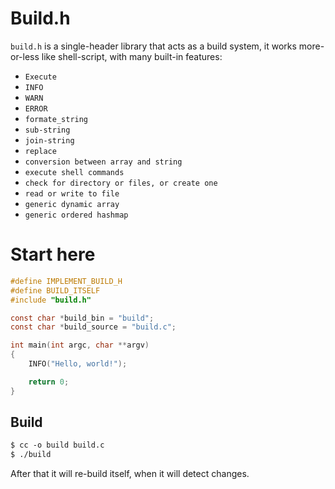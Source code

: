 # Build.h

`build.h` is a single-header library that acts as a build system, it works more-or-less like shell-script, with many built-in features:

- `Execute`
- `INFO`
- `WARN`
- `ERROR`
- `formate_string`
- `sub-string`
- `join-string`
- `replace`
- `conversion between array and string`
- `execute shell commands`
- `check for directory or files, or create one`
- `read or write to file`
- `generic dynamic array`
- `generic ordered hashmap`


# Start here

```c 
#define IMPLEMENT_BUILD_H
#define BUILD_ITSELF
#include "build.h"

const char *build_bin = "build";
const char *build_source = "build.c";

int main(int argc, char **argv)
{
	INFO("Hello, world!");

	return 0;
}
```

## Build
```txt
$ cc -o build build.c
$ ./build
```

After that it will re-build itself, when it will detect changes.
